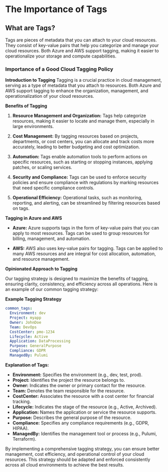 # The Importance of Tags

## **What are Tags?**

Tags are pieces of metadata that you can attach to your cloud resources. They consist of key-value pairs that help you categorize and manage your cloud resources. Both Azure and AWS support tagging, making it easier to operationalize your storage and compute capabilities.

### Importance of a Good Cloud Tagging Policy

**Introduction to Tagging**
Tagging is a crucial practice in cloud management, serving as a type of metadata that you attach to resources. Both Azure and AWS support tagging to enhance the organization, management, and operationalization of your cloud resources.

**Benefits of Tagging**

1. **Resource Management and Organization:**
   Tags help categorize resources, making it easier to locate and manage them, especially in large environments.

2. **Cost Management:**
   By tagging resources based on projects, departments, or cost centers, you can allocate and track costs more accurately, leading to better budgeting and cost optimization.

3. **Automation:**
   Tags enable automation tools to perform actions on specific resources, such as starting or stopping instances, applying patches, or scaling services.

4. **Security and Compliance:**
   Tags can be used to enforce security policies and ensure compliance with regulations by marking resources that need specific compliance controls.

5. **Operational Efficiency:**
   Operational tasks, such as monitoring, reporting, and alerting, can be streamlined by filtering resources based on tags.

**Tagging in Azure and AWS**

- **Azure:**
  Azure supports tags in the form of key-value pairs that you can apply to most resources. Tags can be used to group resources for billing, management, and automation.

- **AWS:**
  AWS also uses key-value pairs for tagging. Tags can be applied to many AWS resources and are integral for cost allocation, automation, and resource management.

**Opinionated Approach to Tagging**

Our tagging strategy is designed to maximize the benefits of tagging, ensuring clarity, consistency, and efficiency across all operations. Here is an example of our common tagging strategy:

**Example Tagging Strategy**

```yaml
common_tags:
  Environment: dev
  Project: myapp
  Owner: JohnDoe
  Team: DevOps
  CostCenter: pmo-1234
  Lifecycle: Active
  Application: DataProcessing
  Purpose: GeneralPurpose
  Compliance: GDPR
  ManagedBy: Pulumi
```

**Explanation of Tags:**

- **Environment:** Specifies the environment (e.g., dev, test, prod).
- **Project:** Identifies the project the resource belongs to.
- **Owner:** Indicates the owner or primary contact for the resource.
- **Team:** Denotes the team responsible for the resource.
- **CostCenter:** Associates the resource with a cost center for financial tracking.
- **Lifecycle:** Indicates the stage of the resource (e.g., Active, Archived).
- **Application:** Names the application or service the resource supports.
- **Purpose:** Describes the general purpose of the resource.
- **Compliance:** Specifies any compliance requirements (e.g., GDPR, HIPAA).
- **ManagedBy:** Identifies the management tool or process (e.g., Pulumi, Terraform).

By implementing a comprehensive tagging strategy, you can ensure better management, cost efficiency, and operational control of your cloud resources. This strategy should be adapted and enforced consistently across all cloud environments to achieve the best results.
